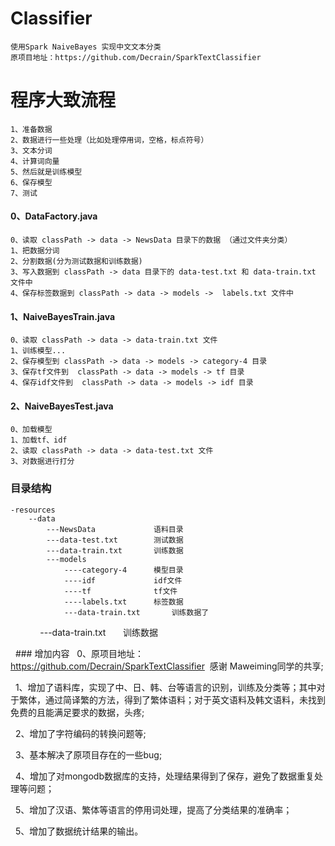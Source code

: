 # Classifier
    使用Spark NaiveBayes 实现中文文本分类
    原项目地址：https://github.com/Decrain/SparkTextClassifier 
    
# 程序大致流程
    1、准备数据
    2、数据进行一些处理（比如处理停用词，空格，标点符号）
    3、文本分词
    4、计算词向量
    5、然后就是训练模型
    6、保存模型
    7、测试
    

#### 0、DataFactory.java
    0、读取 classPath -> data -> NewsData 目录下的数据 （通过文件夹分类） 
    1、把数据分词
    2、分割数据(分为测试数据和训练数据)
    3、写入数据到 classPath -> data 目录下的 data-test.txt 和 data-train.txt 文件中
    4、保存标签数据到 classPath -> data -> models ->  labels.txt 文件中
        
#### 1、NaiveBayesTrain.java
    0、读取 classPath -> data -> data-train.txt 文件
    1、训练模型...
    2、保存模型到 classPath -> data -> models -> category-4 目录
    3、保存tf文件到  classPath -> data -> models -> tf 目录
    4、保存idf文件到  classPath -> data -> models -> idf 目录
        
#### 2、NaiveBayesTest.java
    0、加载模型 
    1、加载tf、idf
    2、读取 classPath -> data -> data-test.txt 文件
    3、对数据进行打分
    
### 目录结构
    -resources
        --data
            ---NewsData             语料目录
            ---data-test.txt        测试数据
            ---data-train.txt       训练数据
            ---models
                ----category-4      模型目录
                ----idf             idf文件
                ----tf              tf文件
                ----labels.txt      标签数据
                ---data-train.txt       训练数据了
                ---data-train.txt       训练数据
                
                
   ### 增加内容
   0、原项目地址：https://github.com/Decrain/SparkTextClassifier  感谢 Maweiming同学的共享;
   
   1、增加了语料库，实现了中、日、韩、台等语言的识别，训练及分类等；其中对于繁体，通过简译繁的方法，得到了繁体语料；对于英文语料及韩文语料，未找到免费的且能满足要求的数据，头疼;
   
   2、增加了字符编码的转换问题等;
   
   3、基本解决了原项目存在的一些bug;
   
   4、增加了对mongodb数据库的支持，处理结果得到了保存，避免了数据重复处理等问题；
   
   5、增加了汉语、繁体等语言的停用词处理，提高了分类结果的准确率；
   
   5、增加了数据统计结果的输出。

           
